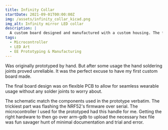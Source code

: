 ```yaml
---
title: Infinity Collar
startDate: 2021-09-01T00:00:00Z
img: /assets/infinity_collar_kicad.png
img_alt: Infinity mirror LED collar
description: |
  A custom board designed and manufactured with a custom housing. The final product is a captivating esthetic of a wearable infinity mirror.
tags:
  - Microcontroller
  - LED Art
  - EE Prototyping & Manufacturing
---
```


Was originally prototyped by hand. But after some usage the hand soldering joints proved unreliable. It was the perfect excuse to have my first custom board made.

The final board design was on flexible PCB to allow for seamless wearable usage without any solder joints to worry about.

The schematic match the components used in the prototype verbatim. The trickiest part was flashing the NRF52's firmware over serial. The microcontroller I used for the prototyped had this handle for me. Getting the right hardware to then go over arm-gdb to upload the necessary hex file was fun savager hunt of minimal documentation and trial and error.
